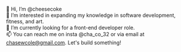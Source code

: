 👋 Hi, I’m @cheesecoke </br>
👀 I’m interested in expanding my knowledge in software development, fitness, and art.</br>
🌱 I’m currently looking for a front-end developer role.</br>
📫 You can reach me on insta @cha_co_32 or via email at chasewcole@gmail.com. Let's build something!</br>


